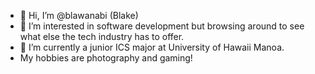 - 👋 Hi, I’m @blawanabi (Blake)
- 👀 I’m interested in software development but browsing around to see what else the tech industry has to offer.
- 🌱 I’m currently a junior ICS major at University of Hawaii Manoa.
- My hobbies are photography and gaming!

<!---
blawanabi/blawanabi is a ✨ special ✨ repository because its `README.md` (this file) appears on your GitHub profile.
You can click the Preview link to take a look at your changes.
--->
